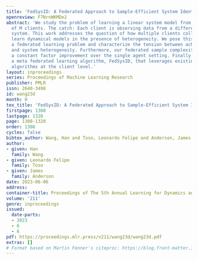 ```yaml
---
title: 'FedSysID: A Federated Approach to Sample-Efficient System Identification'
openreview: F7NrnWKMDe2
abstract: 'We study the problem of learning a linear system model from the observations
  of M clients. The catch: Each client is observing data from a different dynamical
  system. This work addresses the question of how multiple clients collaboratively
  learn dynamical models in the presence of heterogeneity. We pose this problem as
  a federated learning problem and characterize the tension between achievable performance
  and system heterogeneity. Furthermore, our federated sample complexity result provides
  a constant factor improvement over the single agent setting. Finally, we describe
  a meta federated learning algorithm, FedSysID, that leverages existing federated
  algorithms at the client level.'
layout: inproceedings
series: Proceedings of Machine Learning Research
publisher: PMLR
issn: 2640-3498
id: wang23d
month: 0
tex_title: 'FedSysID: A Federated Approach to Sample-Efficient System Identification'
firstpage: 1308
lastpage: 1320
page: 1308-1320
order: 1308
cycles: false
bibtex_author: Wang, Han and Toso, Leonardo Felipe and Anderson, James
author:
- given: Han
  family: Wang
- given: Leonardo Felipe
  family: Toso
- given: James
  family: Anderson
date: 2023-06-06
address:
container-title: Proceedings of The 5th Annual Learning for Dynamics and Control Conference
volume: '211'
genre: inproceedings
issued:
  date-parts:
  - 2023
  - 6
  - 6
pdf: https://proceedings.mlr.press/v211/wang23d/wang23d.pdf
extras: []
# Format based on Martin Fenner's citeproc: https://blog.front-matter.io/posts/citeproc-yaml-for-bibliographies/
---
```

